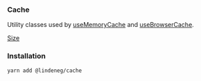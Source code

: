 ### Cache

Utility classes used by [useMemoryCache](https://github.com/lindeneg/cl-react-hooks/tree/master/packages/memory-cache) and [useBrowserCache](https://github.com/lindeneg/cl-react-hooks/tree/master/packages/browser-cache).

[Size](https://bundlephobia.com/package/@lindeneg/cache)

### Installation

`yarn add @lindeneg/cache`
